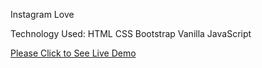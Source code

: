 Instagram Love


Technology Used:
HTML
CSS
Bootstrap
Vanilla JavaScript

<a href="https://rayetun.github.io/instagram-love/" rel="nofollow" target="_blank">Please Click to See Live Demo</a>
